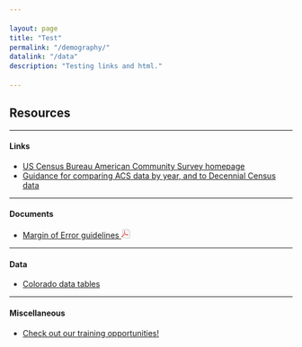 ```yaml
---

layout: page
title: "Test"
permalink: "/demography/"
datalink: "/data"
description: "Testing links and html."

---
```


## Resources

- - -

#### Links

- [US Census Bureau American Community Survey homepage](http://www.census.gov/programs-surveys/acs/)
- [Guidance for comparing ACS data by year, and to Decennial Census data](https://www.census.gov/programs-surveys/acs/guidance.html)

- - -

#### Documents

- <a>[Margin of Error guidelines ![pdf](/images/page_white_acrobat.png 'download pdf file')](https://drive.google.com/uc?export=download&id=0B2oqdPZKJqK7bC1hYUxPNVVmRnM)</a>

- - -

#### Data

- [Colorado data tables](/census-acs/american-community-survey-data#american-community-survey-data-for-colorado)

- - -

#### Miscellaneous

- [Check out our training opportunities!](/demography/training#training)
